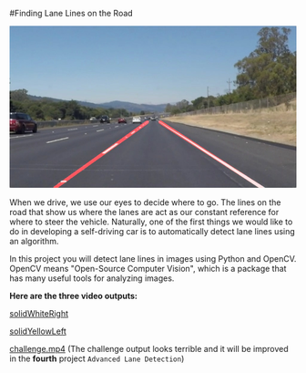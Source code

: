 #Finding Lane Lines on the Road

![](laneLines_thirdPass.jpg)

When we drive, we use our eyes to decide where to go.  The lines on the road that show us where the lanes are act as our constant reference for where to steer the vehicle.  Naturally, one of the first things we would like to do in developing a self-driving car is to automatically detect lane lines using an algorithm.

In this project you will detect lane lines in images using Python and OpenCV.  OpenCV means "Open-Source Computer Vision", which is a package that has many useful tools for analyzing images.

**Here are the three video outputs:**

[solidWhiteRight](https://youtu.be/Z2jIYpLWSio)

[solidYellowLeft](https://youtu.be/kpUZcFtrRr8)

[challenge.mp4](https://youtu.be/PmJQeBBiHuA) (The challenge output looks terrible and it will be improved in the **fourth** project `Advanced Lane Detection`)
